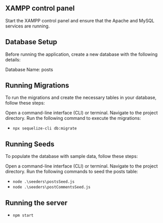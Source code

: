 ## XAMPP control panel

Start the XAMPP control panel and ensure that the Apache and MySQL services are running.

## Database Setup

Before running the application, create a new database with the following details:

Database Name: posts

## Running Migrations

To run the migrations and create the necessary tables in your database, follow these steps:

Open a command-line interface (CLI) or terminal.
Navigate to the project directory.
Run the following command to execute the migrations:

- `npx sequelize-cli db:migrate`

## Running Seeds

To populate the database with sample data, follow these steps:

Open a command-line interface (CLI) or terminal.
Navigate to the project directory.
Run the following commands to seed the posts table:

- `node .\seeders\postsSeed.js`
- `node .\seeders\postCommentsSeed.js`


## Running the server

- `npm start`